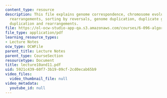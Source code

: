 ```yaml
---
content_type: resource
description: This file explains genome correspondence, chromosome evolution, genome
  rearrangements, sorting by reversals, genome duplication, duplicate gene evolution,
  duplication and rearrangements.
file: https://ol-ocw-studio-app-qa.s3.amazonaws.com/courses/6-096-algorithms-for-computational-biology-spring-2005/5921c43960f73b1909cf2cd0ecab65b9_lecture10and11.pdf
file_type: application/pdf
learning_resource_types:
- Lecture Notes
ocw_type: OCWFile
parent_title: Lecture Notes
parent_type: CourseSection
resourcetype: Document
title: lecture10and11.pdf
uid: 5921c439-60f7-3b19-09cf-2cd0ecab65b9
video_files:
  video_thumbnail_file: null
video_metadata:
  youtube_id: null
---
```

